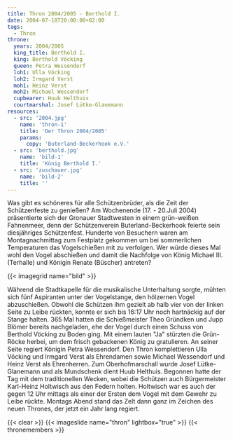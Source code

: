 ```yaml
---
title: Thron 2004/2005 - Berthold I.
date: 2004-07-18T20:00:00+02:00
tags:
  - Thron
throne:
  years: 2004/2005
  king_title: Berthold I.
  king: Berthold Vöcking
  queen: Petra Wessendorf
  loh1: Ulla Vöcking
  loh2: Irmgard Verst
  moh1: Heinz Verst
  moh2: Michael Wessendorf
  cupbearer: Huub Helthuis
  courtmarshal: Josef Lütke-Glanemann
resources:
  - src: '2004.jpg'
    name: 'thron-1'
    title: 'Der Thron 2004/2005'
    params:
      copy: 'Buterland-Beckerhook e.V.'
  - src: 'berthold.jpg'
    name: 'bild-1'
    title: 'König Berthold I.'
  - src: 'zuschauer.jpg'
    name: 'bild-2'
    title: ''
---
```

Was gibt es schöneres für alle Schützenbrüder, als die Zeit der
Schützenfeste zu genießen? Am Wochenende (17. - 20.Juli 2004)
präsentierte sich der Gronauer Stadtwesten in einem grün-weißen
Fahnenmeer, denn der Schützenverein Buterland-Beckerhook feierte sein
diesjähriges Schützenfest. Hunderte von Besuchern waren am Montagnachmittag
zum Festplatz gekommen um bei sommerlichen Temperaturen das Vogelschießen
mit zu verfolgen. Wer würde dieses Mal wohl den Vogel abschießen und damit
die Nachfolge von König Michael III. (Terhalle) und Königin Renate (Büscher)
antreten?

{{< imagegrid name="bild" >}}

Während die Stadtkapelle für die musikalische Unterhaltung sorgte, mühten
sich fünf Aspiranten unter der Vogelstange, den hölzernen Vogel abzuschießen.
Obwohl die Schützen ihm gezielt ab halb vier von der linken Seite zu Leibe
rückten, konnte er sich bis 16:17 Uhr noch hartnäckig auf der Stange halten.
365 Mal hatten die Schießmeister Theo Gründken und Jupp Blömer bereits
nachgeladen, ehe der Vogel durch einen Schuss von Berthold Vöcking zu Boden
ging. Mit einem lauten "Ja" stürzten die Grün-Röcke herbei, um dem frisch
gebackenen König zu gratulieren. An seiner Seite regiert Königin
Petra Wessendorf. Den Thron komplettieren Ulla Vöcking und Irmgard Verst
als Ehrendamen sowie Michael Wessendorf und Heinz Verst als Ehrenherren.
Zum Oberhofmarschall wurde Josef Lütke-Glanemann und als Mundschenk dient
Huub Helthuis.
Begonnen hatte der Tag mit dem traditionellen Wecken, wobei die Schützen
auch Bürgermeister Karl-Heinz Holtwisch aus den Federn holten. Holtwisch
war es auch der gegen 12 Uhr mittags als einer der Ersten dem Vogel mit dem
Gewehr zu Leibe rückte. Montags Abend stand das Zelt dann ganz im Zeichen
des neuen Thrones, der jetzt ein Jahr lang regiert.

{{< clear >}}
{{< imageslide name="thron" lightbox="true" >}}
{{< thronemembers >}}
